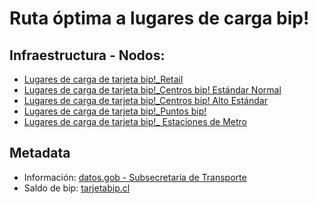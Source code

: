 # Ruta óptima a lugares de carga bip!

## Infraestructura - Nodos:
- [Lugares de carga de tarjeta bip!_Retail](https://datos.gob.cl/dataset/f0fad229-d59a-4992-8c7a-489d1e9ff58c/resource/2d177f41-08f9-471a-af5c-bc949267f053/download)
- [Lugares de carga de tarjeta bip!_Centros bip! Estándar Normal](https://datos.gob.cl/dataset/29a758f3-4fe8-4582-afc7-8237b83aaddc/resource/8e827306-e9ef-4e84-a251-38d29a8f66d0/download)
- [Lugares de carga de tarjeta bip!_Centros bip! Alto Estándar](https://datos.gob.cl/dataset/5993b4cb-869c-4733-a124-7fcdd57bbb05/resource/fef2a0f6-84f8-4a1a-9a64-e2424efdd376/download)
- [Lugares de carga de tarjeta bip!_Puntos bip!](https://datos.gob.cl/dataset/c2969d8a-df82-4a6c-a1f8-e5eba36af6cf/resource/cbd329c6-9fe6-4dc1-91e3-a99689fd0254/download)
- [Lugares de carga de tarjeta bip!_ Estaciones de Metro](https://datos.gob.cl/dataset/ac76c913-3ad2-4831-ab2a-3b0d4165abdd/resource/3d54e961-d81b-4507-aeee-7a433e00a9bf/download)

## Metadata
- Información: [datos.gob - Subsecretaría de Transporte](https://datos.gob.cl/organization/subsecretaria_de_transporte)
- Saldo de bip: [tarjetabip.cl](https://www.tarjetabip.cl/testPOCAE.php)